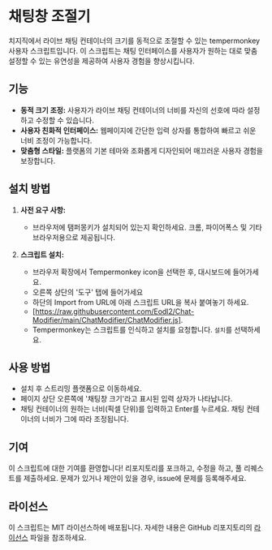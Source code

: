 # 채팅창 조절기

치지직에서 라이브 채팅 컨테이너의 크기를 동적으로 조절할 수 있는 tempermonkey 사용자 스크립트입니다. 이 스크립트는 채팅 인터페이스를 사용자가 원하는 대로 맞춤 설정할 수 있는 유연성을 제공하여 사용자 경험을 향상시킵니다.

## 기능

- **동적 크기 조정:** 사용자가 라이브 채팅 컨테이너의 너비를 자신의 선호에 따라 설정하고 수정할 수 있습니다.
- **사용자 친화적 인터페이스:** 웹페이지에 간단한 입력 상자를 통합하여 빠르고 쉬운 너비 조정이 가능합니다.
- **맞춤형 스타일:** 플랫폼의 기본 테마와 조화롭게 디자인되어 매끄러운 사용자 경험을 보장합니다.

## 설치 방법

1. **사전 요구 사항:**
   - 브라우저에 탬퍼몽키가 설치되어 있는지 확인하세요. 크롬, 파이어폭스 및 기타 브라우저용으로 제공됩니다.

2. **스크립트 설치:**
   - 브라우저 확장에서 Tempermonkey icon을 선택한 후, 대시보드에 들어가세요.
   - 오른쪽 상단의 '도구' 탭에 들어가세요
   - 하단의 Import from URL에 아래 스크립트 URL을 복사 붙여놓기 하세요.
   - [https://raw.githubusercontent.com/Eodl2/Chat-Modifier/main/ChatModifier/ChatModifier.js].
   - Tempermonkey는 스크립트를 인식하고 설치를 요청합니다. `설치`를 선택하세요.

## 사용 방법

- 설치 후 스트리밍 플랫폼으로 이동하세요.
- 페이지 상단 오른쪽에 '채팅창 크기'라고 표시된 입력 상자가 나타납니다.
- 채팅 컨테이너의 원하는 너비(픽셀 단위)를 입력하고 Enter를 누르세요. 채팅 컨테이너의 너비가 그에 따라 조정됩니다.

## 기여

이 스크립트에 대한 기여를 환영합니다! 리포지토리를 포크하고, 수정을 하고, 풀 리퀘스트를 제출하세요. 문제가 있거나 제안이 있을 경우, issue에 문제를 등록해주세요.

## 라이선스

이 스크립트는 MIT 라이선스하에 배포됩니다. 자세한 내용은 GitHub 리포지토리의 [라이선스](<GitHub 리포지토리의 LICENSE 파일 링크>) 파일을 참조하세요.
